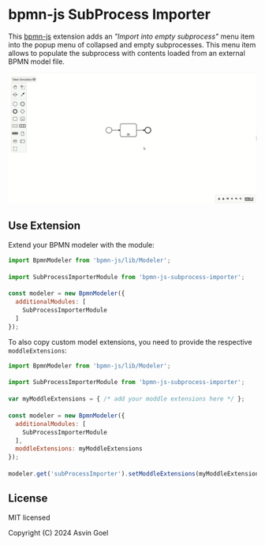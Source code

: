 # bpmn-js SubProcess Importer

This [bpmn-js](https://github.com/bpmn-io/bpmn-js) extension adds an *"Import into empty subprocess"* menu item into the popup menu of collapsed and empty subprocesses. This menu item allows to populate the subprocess with contents loaded from an external BPMN model file.

![bpmn-js subprocess importer in action](./demo.gif)


## Use Extension

Extend your BPMN modeler with the module:

```javascript
import BpmnModeler from 'bpmn-js/lib/Modeler';

import SubProcessImporterModule from 'bpmn-js-subprocess-importer';

const modeler = new BpmnModeler({
  additionalModules: [
    SubProcessImporterModule
  ]
});
```

To also copy custom model extensions, you need to provide the respective `moddleExtensions`:

```javascript
import BpmnModeler from 'bpmn-js/lib/Modeler';

import SubProcessImporterModule from 'bpmn-js-subprocess-importer';

var myModdleExtensions = { /* add your moddle extensions here */ };

const modeler = new BpmnModeler({
  additionalModules: [
    SubProcessImporterModule
  ],
  moddleExtensions: myModdleExtensions
});

modeler.get('subProcessImporter').setModdleExtensions(myModdleExtensions);
```


## License

MIT licensed

Copyright (C) 2024 Asvin Goel
